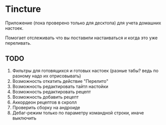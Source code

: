 # Tincture

Приложение (пока проверено только для десктопа) для учета домашних настоек.

Помогает отслеживать что вы поставили настаиваться и когда это уже переливать.

## TODO
1. Фильтры для готовящихся и готовых настоек (разные табы? ведь по разному надо их отрисовывать)
2. Возможность откатить действие "Перелито"
3. Возможность редактировать тайтл настойки
4. Возможность редактировать рецепт
5. Возможность добавить рецепт
6. Аккордеон рецептов в скролл
7. Проверить сборку на андроиде
8. Дебаг-режим только по параметру командной строки, иначе выключить


